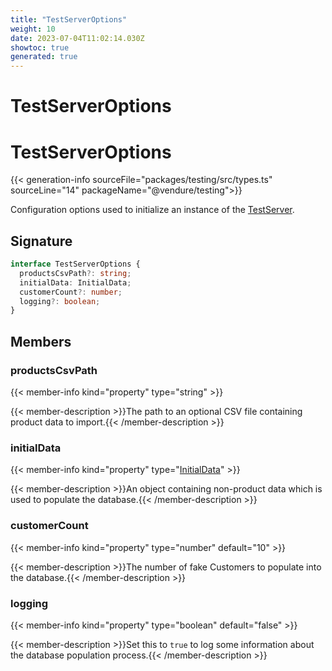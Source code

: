 ```yaml
---
title: "TestServerOptions"
weight: 10
date: 2023-07-04T11:02:14.030Z
showtoc: true
generated: true
---
```

<!-- This file was generated from the Vendure source. Do not modify. Instead, re-run the "docs:build" script -->

# TestServerOptions
<div class="symbol">


# TestServerOptions

{{< generation-info sourceFile="packages/testing/src/types.ts" sourceLine="14" packageName="@vendure/testing">}}

Configuration options used to initialize an instance of the <a href='/typescript-api/testing/test-server#testserver'>TestServer</a>.

## Signature

```TypeScript
interface TestServerOptions {
  productsCsvPath?: string;
  initialData: InitialData;
  customerCount?: number;
  logging?: boolean;
}
```
## Members

### productsCsvPath

{{< member-info kind="property" type="string"  >}}

{{< member-description >}}The path to an optional CSV file containing product data to import.{{< /member-description >}}

### initialData

{{< member-info kind="property" type="<a href='/typescript-api/import-export/initial-data#initialdata'>InitialData</a>"  >}}

{{< member-description >}}An object containing non-product data which is used to populate the database.{{< /member-description >}}

### customerCount

{{< member-info kind="property" type="number" default="10"  >}}

{{< member-description >}}The number of fake Customers to populate into the database.{{< /member-description >}}

### logging

{{< member-info kind="property" type="boolean" default="false"  >}}

{{< member-description >}}Set this to `true` to log some information about the database population process.{{< /member-description >}}


</div>
